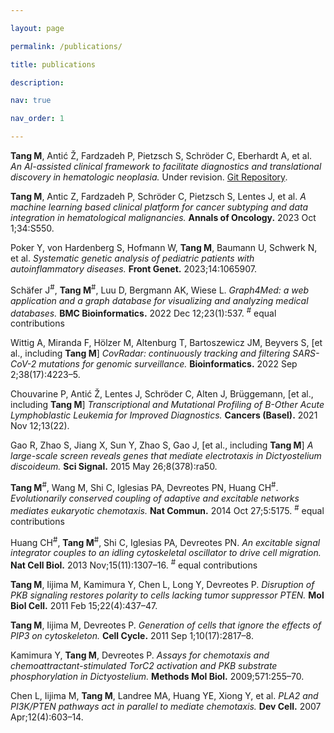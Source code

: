 ```yaml
---

layout: page

permalink: /publications/

title: publications

description: 

nav: true

nav_order: 1

---
```


**Tang M**, Antić Ž, Fardzadeh P, Pietzsch S, Schröder C, Eberhardt A, et al. _An AI-assisted clinical framework to facilitate diagnostics and translational discovery in hematologic neoplasia._  Under revision. [Git Repository](https://git.l3s.uni-hannover.de/tang/clinALL).

**Tang M**, Antic Z, Fardzadeh P, Schröder C, Pietzsch S, Lentes J, et al. _A machine learning based clinical platform for cancer subtyping and data integration in hematological malignancies._ **Annals of Oncology.** 2023 Oct 1;34:S550.

Poker Y, von Hardenberg S, Hofmann W, **Tang M**, Baumann U, Schwerk N, et al. _Systematic genetic analysis of pediatric patients with autoinflammatory diseases._ **Front Genet.** 2023;14:1065907. 

Schäfer J<sup>#</sup>, **Tang M**<sup>#</sup>, Luu D, Bergmann AK, Wiese L. _Graph4Med: a web application and a graph database for visualizing and analyzing medical databases._ **BMC Bioinformatics.** 2022 Dec 12;23(1):537. <sup>#</sup> equal contributions

Wittig A, Miranda F, Hölzer M, Altenburg T, Bartoszewicz JM, Beyvers S, [et al., including **Tang M**] _CovRadar: continuously tracking and filtering SARS-CoV-2 mutations for genomic surveillance._ **Bioinformatics.** 2022 Sep 2;38(17):4223–5. 

Chouvarine P, Antić Ž, Lentes J, Schröder C, Alten J, Brüggemann, [et al., including **Tang M**] _Transcriptional and Mutational Profiling of B-Other Acute Lymphoblastic Leukemia for Improved Diagnostics._ **Cancers (Basel).** 2021 Nov 12;13(22).

Gao R, Zhao S, Jiang X, Sun Y, Zhao S, Gao J, [et al., including **Tang M**] _A large-scale screen reveals genes that mediate electrotaxis in Dictyostelium discoideum._ **Sci Signal.** 2015 May 26;8(378):ra50. 

**Tang M**<sup>#</sup>, Wang M, Shi C, Iglesias PA, Devreotes PN, Huang CH<sup>#</sup>. _Evolutionarily conserved coupling of adaptive and excitable networks mediates eukaryotic chemotaxis._ **Nat Commun.** 2014 Oct 27;5:5175. <sup>#</sup> equal contributions

Huang CH<sup>#</sup>, **Tang M**<sup>#</sup>, Shi C, Iglesias PA, Devreotes PN. _An excitable signal integrator couples to an idling cytoskeletal oscillator to drive cell migration._ **Nat Cell Biol.** 2013 Nov;15(11):1307–16. <sup>#</sup> equal contributions

**Tang M**, Iijima M, Kamimura Y, Chen L, Long Y, Devreotes P. _Disruption of PKB signaling restores polarity to cells lacking tumor suppressor PTEN._ **Mol Biol Cell.** 2011 Feb 15;22(4):437–47. 

**Tang M**, Iijima M, Devreotes P. _Generation of cells that ignore the effects of PIP3 on cytoskeleton._ **Cell Cycle.** 2011 Sep 1;10(17):2817–8. 

Kamimura Y, **Tang M**, Devreotes P. _Assays for chemotaxis and chemoattractant-stimulated TorC2 activation and PKB substrate phosphorylation in Dictyostelium._ **Methods Mol Biol.** 2009;571:255–70. 

Chen L, Iijima M, **Tang M**, Landree MA, Huang YE, Xiong Y, et al. _PLA2 and PI3K/PTEN pathways act in parallel to mediate chemotaxis._ **Dev Cell.** 2007 Apr;12(4):603–14. 

